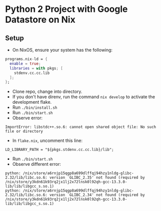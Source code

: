 # Python 2 Project with Google Datastore on Nix

## Setup

- On NixOS, ensure your system has the following:
```nix
programs.nix-ld = {
  enable = true;
  libraries = with pkgs; [
    stdenv.cc.cc.lib
  ];
};
```
- Clone repo, change into directory.
- If you don't have direnv, run the command `nix develop` to activate the development flake.
- Run `./bin/install.sh`
- Run `./bin/start.sh`
- Observe error:
```
ImportError: libstdc++.so.6: cannot open shared object file: No such file or directory
```
- In `flake.nix`, uncomment this line:
```
LD_LIBRARY_PATH = "${pkgs.stdenv.cc.cc.lib}/lib";
```
- Run `./bin/start.sh`
- Observe different error:
```
python: /nix/store/a6rnjp15qgp8a699dlffqj94hzy1nldg-glibc-2.32/lib/libc.so.6: version `GLIBC_2.35' not found (required by /nix/store/y3kdn61k93rq2jx1lj2x72lnsk0l92qh-gcc-13.3.0-lib/lib/libgcc_s.so.1)
python: /nix/store/a6rnjp15qgp8a699dlffqj94hzy1nldg-glibc-2.32/lib/libc.so.6: version `GLIBC_2.34' not found (required by /nix/store/y3kdn61k93rq2jx1lj2x72lnsk0l92qh-gcc-13.3.0-lib/lib/libgcc_s.so.1)
```

